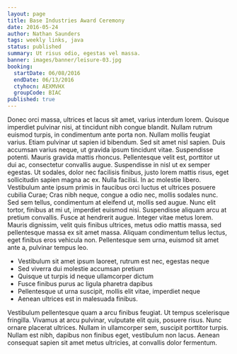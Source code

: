 ```yaml
---
layout: page
title: Base Industries Award Ceremony
date: 2016-05-24
author: Nathan Saunders
tags: weekly links, java
status: published
summary: Ut risus odio, egestas vel massa.
banner: images/banner/leisure-03.jpg
booking:
  startDate: 06/08/2016
  endDate: 06/13/2016
  ctyhocn: AEXMVHX
  groupCode: BIAC
published: true
---
```

Donec orci massa, ultrices et lacus sit amet, varius interdum lorem. Quisque imperdiet pulvinar nisi, at tincidunt nibh congue blandit. Nullam rutrum euismod turpis, in condimentum ante porta non. Nullam mollis feugiat varius. Etiam pulvinar ut sapien id bibendum. Sed sit amet nisl sapien. Duis accumsan varius neque, ut gravida ipsum tincidunt vitae. Suspendisse potenti. Mauris gravida mattis rhoncus. Pellentesque velit est, porttitor ut dui ac, consectetur convallis augue. Suspendisse in nisl ut ex semper egestas. Ut sodales, dolor nec facilisis finibus, justo lorem mattis risus, eget sollicitudin sapien magna ac ex. Nulla facilisi.
In ac molestie libero. Vestibulum ante ipsum primis in faucibus orci luctus et ultrices posuere cubilia Curae; Cras nibh neque, congue a odio nec, mollis sodales nunc. Sed sem tellus, condimentum at eleifend ut, mollis sed augue. Nunc elit tortor, finibus at mi ut, imperdiet euismod nisi. Suspendisse aliquam arcu at pretium convallis. Fusce at hendrerit augue. Integer vitae metus lorem. Mauris dignissim, velit quis finibus ultrices, metus odio mattis massa, sed pellentesque massa ex sit amet massa. Aliquam condimentum tellus lectus, eget finibus eros vehicula non. Pellentesque sem urna, euismod sit amet ante a, pulvinar tempus leo.

* Vestibulum sit amet ipsum laoreet, rutrum est nec, egestas neque
* Sed viverra dui molestie accumsan pretium
* Quisque ut turpis id neque ullamcorper dictum
* Fusce finibus purus ac ligula pharetra dapibus
* Pellentesque ut urna suscipit, mollis elit vitae, imperdiet neque
* Aenean ultrices est in malesuada finibus.

Vestibulum pellentesque quam a arcu finibus feugiat. Ut tempus scelerisque fringilla. Vivamus at arcu pulvinar, vulputate elit quis, posuere risus. Nunc ornare placerat ultrices. Nullam in ullamcorper sem, suscipit porttitor turpis. Nullam est nibh, dapibus non finibus eget, vestibulum non lacus. Aenean consequat sapien sit amet metus ultricies, at convallis dolor fermentum.
